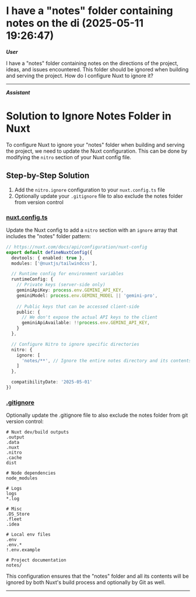 <!-- Generated by SpecStory -->

# I have a "notes" folder containing notes on the di (2025-05-11 19:26:47)

_**User**_

I have a "notes" folder containing notes on the directions of the project, ideas, and issues encountered. This folder should be ignored when building and serving the project. How do I configure Nuxt to ignore it?

---

_**Assistant**_

# Solution to Ignore Notes Folder in Nuxt

To configure Nuxt to ignore your "notes" folder when building and serving the project, we need to update the Nuxt configuration. This can be done by modifying the `nitro` section of your Nuxt config file.

## Step-by-Step Solution

1. Add the `nitro.ignore` configuration to your `nuxt.config.ts` file
2. Optionally update your `.gitignore` file to also exclude the notes folder from version control

### [nuxt.config.ts](file:///Users/michaelpaulukonis/projects/job-posting-analyzer/nuxt.config.ts)

Update the Nuxt config to add a `nitro` section with an `ignore` array that includes the "notes" folder pattern:

````typescript
// https://nuxt.com/docs/api/configuration/nuxt-config
export default defineNuxtConfig({
  devtools: { enabled: true },
  modules: ['@nuxtjs/tailwindcss'],

  // Runtime config for environment variables
  runtimeConfig: {
    // Private keys (server-side only)
    geminiApiKey: process.env.GEMINI_API_KEY,
    geminiModel: process.env.GEMINI_MODEL || 'gemini-pro',
    
    // Public keys that can be accessed client-side
    public: {
      // We don't expose the actual API keys to the client
      geminiApiAvailable: !!process.env.GEMINI_API_KEY,
    }
  },

  // Configure Nitro to ignore specific directories
  nitro: {
    ignore: [
      'notes/**', // Ignore the entire notes directory and its contents
    ]
  },

  compatibilityDate: '2025-05-01'
})
````

### [.gitignore](file:///Users/michaelpaulukonis/projects/job-posting-analyzer/.gitignore)

Optionally update the .gitignore file to also exclude the notes folder from git version control:

````ignore
# Nuxt dev/build outputs
.output
.data
.nuxt
.nitro
.cache
dist

# Node dependencies
node_modules

# Logs
logs
*.log

# Misc
.DS_Store
.fleet
.idea

# Local env files
.env
.env.*
!.env.example

# Project documentation
notes/
````

This configuration ensures that the "notes" folder and all its contents will be ignored by both Nuxt's build process and optionally by Git as well.

---


